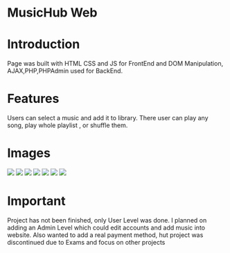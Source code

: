 # MusicHub Web
# Introduction
Page was built with HTML CSS and JS for FrontEnd and DOM Manipulation, AJAX,PHP,PHPAdmin used for BackEnd.
# Features
Users can select a music and add it to library. There user can play any song, play whole playlist , or shuffle them.
# Images
<img src="https://github.com/RegiLoshi/MusicHub-Web/blob/main/ScreenShots/Screenshot%202024-07-19%20at%202.18.26%E2%80%AFAM.png">
<img src="https://github.com/RegiLoshi/MusicHub-Web/blob/main/ScreenShots/Screenshot%202024-07-19%20at%202.18.41%E2%80%AFAM.png">
<img src="https://github.com/RegiLoshi/MusicHub-Web/blob/main/ScreenShots/Screenshot%202024-07-19%20at%202.18.54%E2%80%AFAM.png">
<img src="https://github.com/RegiLoshi/MusicHub-Web/blob/main/ScreenShots/Screenshot%202024-07-19%20at%202.19.18%E2%80%AFAM.png">
<img src="https://github.com/RegiLoshi/MusicHub-Web/blob/main/ScreenShots/Screenshot%202024-07-19%20at%202.19.31%E2%80%AFAM.png">
<img src="https://github.com/RegiLoshi/MusicHub-Web/blob/main/ScreenShots/Screenshot%202024-07-19%20at%202.19.41%E2%80%AFAM.png">
<img src="https://github.com/RegiLoshi/MusicHub-Web/blob/main/ScreenShots/Screenshot%202024-07-19%20at%202.20.02%E2%80%AFAM.png">

# Important
Project has not been finished, only User Level was done. I planned on adding an Admin Level which could edit accounts and add music into website.
Also wanted to add a real payment method, hut project was discontinued due to Exams and focus on other projects
